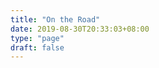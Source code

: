 ```yaml
---
title: "On the Road"
date: 2019-08-30T20:33:03+08:00
type: "page"
draft: false
---
```


<!-- HTML -->
<div id="travelmap"></div>

<!-- Styles -->
<style>
#travelmap {
  width: 100%;
  height: 500px;
}
.amcharts-chart-div a {
  display: none !important;
}
</style>

<!-- Resources -->
<script src="https://www.amcharts.com/lib/3/ammap.js"></script>
<script src="https://www.amcharts.com/lib/3/maps/js/worldLow.js"></script>
<script src="https://www.amcharts.com/lib/3/maps/js/worldHigh.js"></script>
<script src="https://www.amcharts.com/lib/3/themes/light.js"></script>

<!-- Chart code -->
<script>
/**
 * Define SVG path for target icon
 */
var targetSVG = "M9,0C4.029,0,0,4.029,0,9s4.029,9,9,9s9-4.029,9-9S13.971,0,9,0z M9,15.93 c-3.83,0-6.93-3.1-6.93-6.93S5.17,2.07,9,2.07s6.93,3.1,6.93,6.93S12.83,15.93,9,15.93 M12.5,9c0,1.933-1.567,3.5-3.5,3.5S5.5,10.933,5.5,9S7.067,5.5,9,5.5 S12.5,7.067,12.5,9z";

/**
 * Create the cities
 * https://www.latlong.net
 */
const cities = [
  {
    "title": "Takamatsu",
    "latitude": 34.2728006,
    "longitude": 133.9080959,
  },
  {
    "title": "Shiraz",
    "latitude": 32.8133972,
    "longitude": 52.9099841,
  },
  {
    "title": "Isfahan",
    "latitude": 34.6930788,
    "longitude": 52.3530197,
  },
  {
    "title": "Isfahan",
    "latitude": 34.6930788,
    "longitude": 52.3530197,
  },
  {
    "title": "Kashan",
    "latitude": 34.0650114,
    "longitude": 52.2084415,
  },
  {
    "title": "Tehran",
    "latitude": 33.9218242,
    "longitude": 52.9847321,
  },
  {
    "title": "Kamakura",
    "latitude": 35.303188,
    "longitude": 139.565704,
  },
  {
    "title": "Tokyo",
    "latitude": 35.689487,
    "longitude": 139.691711,
  },
  {
    "title": "Kyoto",
    "latitude": 35.011635,
    "longitude": 135.768036,
  },
  {
    "title": "Osaka",
    "latitude": 34.693737,
    "longitude": 135.502167,
  },
  {
    "title": "Pyongyang",
    "latitude": 39.0292506,
    "longitude": 125.6720718,
  },
  {
    "title": "Kaesŏng",
    "latitude": 37.9260042,
    "longitude": 126.6459934,
  },
  {
    "title": "Jiuzhai Valley",
    "latitude": 33.2600421,
    "longitude": 103.9164107,
  },
  {
    "title": "Chengdu",
    "latitude": 30.6584534,
    "longitude": 103.9354618,
  },
  {
    "title": "Praha",
    "latitude": 50.0595854,
    "longitude": 14.3255418,
  },
  {
    "title": "Wien",
    "latitude": 48.2048141,
    "longitude": 16.354304,
  },
  {
    "title": "Berlin",
    "latitude": 52.5200,
    "longitude": 13.404954,
  },
  {
    "title": "Dusseldorf",
    "latitude": 51.2277411,
    "longitude": 6.7734556,
  },
  {
    "title": "Duisburg",
    "latitude": 51.4344079,
    "longitude": 6.762329299999999,
  },
  {
    "title": "Dortmund",
    "latitude": 51.5135872,
    "longitude": 7.465298100000001,
  },
  {
    "title": "Cologne",
    "latitude": 50.937531,
    "longitude": 6.9602786,
  },
  {
    "title": "Aachen",
    "latitude": 50.7753455,
    "longitude": 6.0838868,
  },
  {
    "title": "Amsterdam",
    "latitude": 52.3702157,
    "longitude": 4.8951679,
  },
  {
    "title": "Madrid",
    "latitude": 40.4167754,
    "longitude": -3.7037902,
  },
  {
    "title": "Segovia",
    "latitude": 40.9429032,
    "longitude": -4.10880,
  },
  {
    "title": "Toledo",
    "latitude": 39.8623132,
    "longitude": -4.0117751,
  },
  {
    "title": "Granada",
    "latitude": 37.1773363,
    "longitude": -3.5985571,
  },
  {
    "title": "Sevilla",
    "latitude": 37.3890924,
    "longitude": -5.9844589,
  },
  {
    "title": "Lisbon",
    "latitude": 38.7222524,
    "longitude": -9.1393366,
  },
  {
    "title": "Paris",
    "latitude": 48.856614,
    "longitude": 2.3522219,
  },
  {
    "title": "Rome",
    "latitude": 41.9027835,
    "longitude": 12.4963655,
  },
  {
    "title": "Florence",
    "latitude": 43.7695604,
    "longitude": 11.2558136,
  },
  {
    "title": "Barcelona",
    "latitude": 41.3850639,
    "longitude": 2.1734035,
  },
  {
    "title": "Moscow",
    "latitude": 55.755826,
    "longitude": 37.6172999,
  },
  {
    "title": "Beijing",
    "latitude": 39.90419989999999,
    "longitude": 116.4073963,
  },
  {
    "title": "Canton",
    "latitude": 22.848513,
    "longitude": 111.2428405,
  },
  {
    "title": "Wuhan",
    "latitude": 30.592849,
    "longitude": 114.305539,
  },
  {
    "title": "Yangzhou",
    "latitude": 32.4173775,
    "longitude": 119.3493286,
  },
  {
    "title": "Shaoxing",
    "latitude": 29.9929308,
    "longitude": 120.5176462,
  },
  {
    "title": "Shanghai",
    "latitude": 31.2240453,
    "longitude": 121.1965663,
  },
  {
    "title": "Okinawa",
    "latitude": 25.9483597,
    "longitude": 124.8891018,
  },
  {
    "title": "Hong Kong",
    "latitude": 22.3526738,
    "longitude": 113.9876148,
  },
];
for (var i = 0; i < cities.length; ++i){
  cities[i]["zoomLevel"] = 5;
  cities[i]["scale"] = 0.5;
  cities[i]["svgPath"] = targetSVG;
  cities[i]["scale"] = 0.5;
}

/**
 * Create the map
 */
var map = AmCharts.makeChart( "travelmap", {
  "type": "map",
  "projection": "mercator",
  "theme": "light",
  "imagesSettings": {
    "rollOverColor": "#089282",
    "rollOverScale": 3,
    "selectedScale": 3,
    "selectedColor": "#089282",
    "color": "#13564e",
  },
  "areasSettings": {
    autoZoom: true,
    "unlistedAreasColor": "#15A892",
    "outlineThickness": 1,
    "color": "#B4B4B7",
    "colorSolid": "#84ADE9",
    "selectedColor": "#84ADE9",
    "outlineColor": "#666666",
    "rollOverColor": "#9EC2F7",
    "rollOverOutlineColor": "#000000"
  },
  "dataProvider": {
    "map": "worldHigh",
    getAreasFromMap: true,
    "images": cities,
    areas: [{
                "id": "AT",
                "showAsSelected": true
            },
            {
                "id": "CZ",
                "showAsSelected": true
            },
            {
                "id": "FR",
                "showAsSelected": true
            },
            {
                "id": "DE",
                "showAsSelected": true
            },
            {
                "id": "IT",
                "showAsSelected": true
            },
            {
                "id": "NL",
                "showAsSelected": true
            },
            {
                "id": "PT",
                "showAsSelected": true
            },
            {
                "id": "RU",
                "showAsSelected": true
            },
            {
                "id": "ES",
                "showAsSelected": true
            },
            {
                "id": "VA",
                "showAsSelected": true
            },
            {
                "id": "CN",
                "showAsSelected": true
            },
            {
                "id": "JP",
                "showAsSelected": true
            },
            {
                "id": "IR",
                "showAsSelected": true
            }
        ],
  },
  "export": {
    "enabled": false,
  },
} );

</script>
